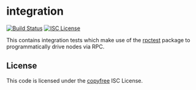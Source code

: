 integration
===========

[![Build Status](https://github.com/gcash/bchd/actions/workflows/main.yml/badge.svg?branch=master)](https://github.com/gcash/bchd/actions/workflows/main.yml)
[![ISC License](http://img.shields.io/badge/license-ISC-blue.svg)](http://copyfree.org)

This contains integration tests which make use of the
[rpctest](https://github.com/gcash/bchd/tree/master/integration/rpctest)
package to programmatically drive nodes via RPC.

## License

This code is licensed under the [copyfree](http://copyfree.org) ISC License.
